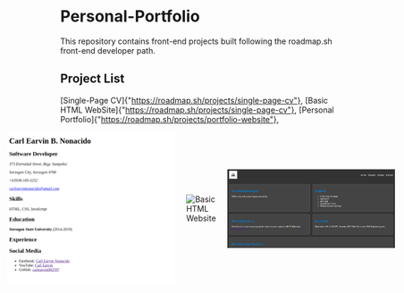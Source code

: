 # Personal-Portfolio

This repository contains front-end projects built following the roadmap.sh front-end developer path.

## Project List

[Single-Page CV]{"https://roadmap.sh/projects/single-page-cv"}, 
[Basic HTML WebSite]{"https://roadmap.sh/projects/single-page-cv"}, 
[Personal Portfolio]{"https://roadmap.sh/projects/portfolio-website"}, 

<div style="display: flex; align-items: center; justify-content: center; gap: 20px;">
  <img src="image/Screenshot from 2024-11-04 22-16-17.png" alt="Single Page CV" width="300"/>
  <img src="image/image/basic-html-website.png" alt="Basic HTML Website" width="300"/>
  <img src="image/portfolio.png" alt="Personal Portfolio" width="300"/>
</div>
